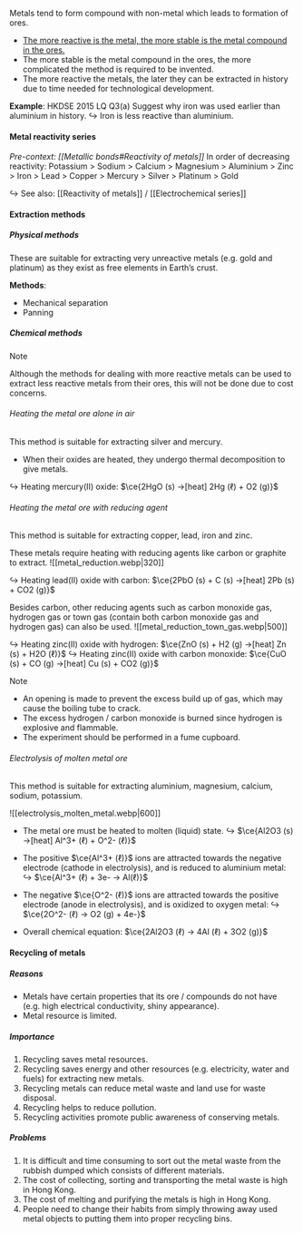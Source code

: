 Metals tend to form compound with non-metal which leads to formation of ores.
- <u>The more reactive is the metal, the more stable is the metal compound in the ores.</u>
- The more stable is the metal compound in the ores, the more complicated the method is required to be invented.
- The more reactive the metals, the later they can be extracted in history due to time needed for technological development.

**Example**: HKDSE 2015 LQ Q3(a)
Suggest why iron was used earlier than aluminium in history.
↪️ Iron is less reactive than aluminium.

#### Metal reactivity series
*Pre-context: [[Metallic bonds#Reactivity of metals]]*
In order of decreasing reactivity:
Potassium > Sodium > Calcium > Magnesium > Aluminium > Zinc > Iron > Lead > Copper > Mercury > Silver > Platinum > Gold

↪️ See also: [[Reactivity of metals]] / [[Electrochemical series]]

#### Extraction methods
##### Physical methods
These are suitable for extracting very unreactive metals (e.g. gold and platinum) as they exist as free elements in Earth’s crust.

**Methods**:
- Mechanical separation
- Panning

##### Chemical methods
> [!note]
> Although the methods for dealing with more reactive metals can be used to extract less reactive metals from their ores, this will not be done due to cost concerns.

###### Heating the metal ore alone in air
This method is suitable for extracting silver and mercury.
- When their oxides are heated, they undergo thermal decomposition to give metals.

↪️ Heating mercury(II) oxide: $\ce{2HgO (s) ->[heat] 2Hg (ℓ) + O2 (g)}$

###### Heating the metal ore with reducing agent
This method is suitable for extracting copper, lead, iron and zinc.

These metals require heating with reducing agents like carbon or graphite to extract.
![[metal_reduction.webp|320]]

↪️ Heating lead(II) oxide with carbon: $\ce{2PbO (s) + C (s) ->[heat] 2Pb (s) + CO2 (g)}$

Besides carbon, other reducing agents such as carbon monoxide gas, hydrogen gas or town gas (contain both carbon monoxide gas and hydrogen gas) can also be used.
![[metal_reduction_town_gas.webp|500]]

↪️ Heating zinc(II) oxide with hydrogen: $\ce{ZnO (s) + H2 (g) ->[heat] Zn (s) + H2O (ℓ)}$
↪️ Heating zinc(II) oxide with carbon monoxide: $\ce{CuO (s) + CO (g) ->[heat] Cu (s) + CO2 (g)}$

> [!note]
> - An opening is made to prevent the excess build up of gas, which may cause the boiling tube to crack.
> - The excess hydrogen / carbon monoxide is burned since hydrogen is explosive and flammable.
> - The experiment should be performed in a fume cupboard.

###### Electrolysis of molten metal ore
This method is suitable for extracting aluminium, magnesium, calcium, sodium, potassium.

![[electrolysis_molten_metal.webp|600]]
- The metal ore must be heated to molten (liquid) state.
  ↪️ $\ce{Al2O3 (s) ->[heat] Al^3+ (ℓ) + O^2- (ℓ)}$

- The positive $\ce{Al^3+ (ℓ)}$ ions are attracted towards the negative electrode (cathode in electrolysis), and is reduced to aluminium metal:
  ↪️ $\ce{Al^3+ (ℓ) + 3e- -> Al(ℓ)}$

- The negative $\ce{O^2- (ℓ)}$ ions are attracted towards the positive electrode (anode in electrolysis), and is oxidized to oxygen metal:
  ↪️ $\ce{2O^2- (ℓ) -> O2 (g) + 4e-}$

- Overall chemical equation: $\ce{2Al2O3 (ℓ) -> 4Al (ℓ) + 3O2 (g)}$

#### Recycling of metals
##### Reasons
- Metals have certain properties that its ore / compounds do not have (e.g. high electrical conductivity, shiny appearance).
- Metal resource is limited.

##### Importance
1. Recycling saves metal resources.
2. Recycling saves energy and other resources (e.g. electricity, water and fuels) for extracting new metals.
3. Recycling metals can reduce metal waste and land use for waste disposal.
4. Recycling helps to reduce pollution.
5. Recycling activities promote public awareness of conserving metals.

##### Problems
1. It is difficult and time consuming to sort out the metal waste from the rubbish dumped which consists of different materials.
2. The cost of collecting, sorting and transporting the metal waste is high in Hong Kong.
3. The cost of melting and purifying the metals is high in Hong Kong.
4. People need to change their habits from simply throwing away used metal objects to putting them into proper recycling bins.

